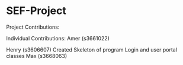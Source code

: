 # SEF-Project
Project Contributions: 

Individual Contributions:
Amer (s3661022)

Henry (s3606607)
Created Skeleton of program
Login and user portal classes
Max (s3668063)
